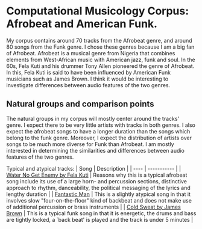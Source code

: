 # Computational Musicology Corpus: Afrobeat and American Funk.

My corpus contains around 70 tracks from the Afrobeat genre, and around 80 songs from the Funk genre. I chose these genres because I am a big fan of Afrobeat. Afrobeat is a musical genre from Nigeria that combines elements from West-African music with American jazz, funk and soul. In the 60s, Fela Kuti and his drummer Tony Allen pioneered the genre of Afrobeat. In this, Fela Kuti is said to have been influenced by American Funk musicians such as James Brown. I think it would be interesting to investigate differences between audio features of the two genres.

## Natural groups and comparison points
The natural groups in my corpus will mostly center around the tracks' genre. I expect there to be very little artists with tracks in both genres. I also expect the afrobeat songs to have a longer duration than the songs which belong to the funk genre. Moreover, I expect the distribution of artists over songs to be much more diverse for Funk than Afrobeat. I am mostly interested in determining the similarities and differences between audio features of the two genres.

Typical and atypical tracks:
| Song | Description | 
| ---- | ----------- |
| [Water No Get Enemy by Fela Kuti](https://open.spotify.com/track/4fGbjbqR2psf6zgwwBPecd?si=1112f233adaa4a32) | Reasons why this is a typical afrobeat song include its use of a large horn- and percussion sections, distinctive approach to rhythm, danceability, the political messaging of the lyrics and lengthy duration |
| [Fantastic Man](https://open.spotify.com/track/6lhyua0TZx9riFHAfliJlc?si=9c65e2361d22416a) | This is a slightly atypical song in that it involves slow "four-on-the-floor" kind of backbeat and does not make use of additional percussion or brass instruments |
| [Cold Sweat by James Brown](https://open.spotify.com/track/3GWM2gYAWWBrrh1h9F8DEc?si=c9f378bf74514174) | This is a typical funk song in that it is energetic, the drums and bass are tightly locked, a `back beat' is played and the track is under 5 minutes |
